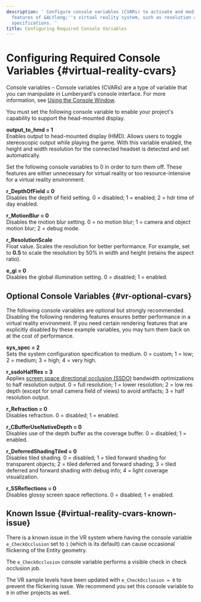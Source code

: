 ```yaml
---
description: ' Configure console variables (CVARs) to activate and modify configurable
  features of &ALYlong;''s virtual reality system, such as resolution and performance
  specifications. '
title: Configuring Required Console Variables
---
```

# Configuring Required Console Variables {#virtual-reality-cvars}

Console variables – Console variables \(CVARs\) are a type of variable that you can manipulate in Lumberyard's console interface\. For more information, see [Using the Console Window](/docs/userguide/console-intro.md)\.

You must set the following console variable to enable your project's capability to support the head\-mounted display\.

**output\_to\_hmd = 1**  
Enables output to head\-mounted display \(HMD\)\. Allows users to toggle stereoscopic output while playing the game\. With this variable enabled, the height and width resolution for the connected headset is detected and set automatically\.



Set the following console variables to 0 in order to turn them off\. These features are either unnecessary for virtual reality or too resource\-intensive for a virtual reality environment\.

**r\_DepthOfField = 0**  
Disables the depth of field setting\. 0 = disabled; 1 = enabled; 2 = hdr time of day enabled\.

**r\_MotionBlur = 0**  
Disables the motion blur setting\. 0 = no motion blur; 1 = camera and object motion blur; 2 = debug mode\.

**r\_ResolutionScale**  
Float value\. Scales the resolution for better performance\. For example, set to **0\.5** to scale the resolution by 50% in width and height \(retains the aspect ratio\)\.

**e\_gi = 0**  
Disables the global illumination setting\. 0 = disabled; 1 = enabled\.

## Optional Console Variables {#vr-optional-cvars}

The following console variables are optional but strongly recommended\. Disabling the following rendering features ensures better performance in a virtual reality environment\. If you need certain rendering features that are explicitly disabled by these example variables, you may turn them back on at the cost of performance\.

**sys\_spec = 2**  
Sets the system configuration specification to medium\. 0 = custom; 1 = low; 2 = medium; 3 = high; 4 = very high\.

**r\_ssdoHalfRes = 3**  
Applies [screen space directional occlusion \(SSDO\)](/docs/userguide/ly-glos-chap#ssdo) bandwidth optimizations to half resolution output\. 0 = full resolution; 1 = lower resolution; 2 = low res depth \(except for small camera field of views\) to avoid artifacts; 3 = half resolution output\.

**r\_Refraction = 0**  
Disables refraction\. 0 = disabled; 1 = enabled\.

**r\_CBufferUseNativeDepth = 0**  
Disables use of the depth buffer as the coverage buffer\. 0 = disabled; 1 = enabled\.

**r\_DeferredShadingTiled = 0**  
Disables tiled shading\. 0 = disabled; 1 = tiled forward shading for transparent objects; 2 = tiled deferred and forward shading; 3 = tiled deferred and forward shading with debug info; 4 = light coverage visualization\.

**r\_SSReflections = 0**  
Disables glossy screen space reflections\. 0 = disabled; 1 = enabled\.

## Known Issue {#virtual-reality-cvars-known-issue}

There is a known issue in the VR system where having the console variable `e_CheckOcclusion` set to `1` \(which is its default\) can cause occasional flickering of the Entity geometry\.

The `e_CheckOcclusion` console variable performs a visible check in check occlusion job\. 

The VR sample levels have been updated with `e_CheckOcclusion = 0` to prevent the flickering issue\. We recommend you set this console variable to `0` in other projects as well\.